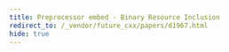 ```yaml
---
title: Preprocessor embed - Binary Resource Inclusion
redirect_to: /_vendor/future_cxx/papers/d1967.html
hide: true
---
```

